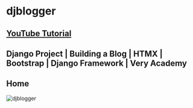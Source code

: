 # djblogger

## [YouTube Tutorial](https://www.youtube.com/watch?v=hBCN5fVlZ08&list=PLOLrQ9Pn6cawJ9CbY-o_kQC4GOWfhCFHq&index=1&ab_channel=VeryAcademy)

## Django Project | Building a Blog | HTMX | Bootstrap | Django Framework | Very Academy

## Home
![djblogger](https://github.com/mushfiqur-rahman/djblogger/assets/26889268/1723d0c8-e6fd-4b3b-9335-18a1a8c8be4f)

 
